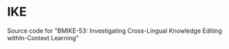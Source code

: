 # IKE
Source code for "BMIKE-53: Investigating Cross-Lingual Knowledge Editing withIn-Context Learning"


